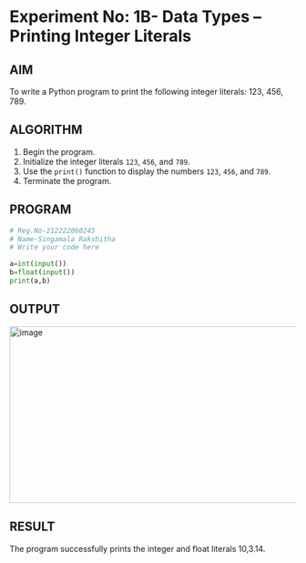 # Experiment No: 1B- Data Types – Printing Integer Literals

## AIM  
To write a Python program to print the following integer literals: 123, 456, 789.

## ALGORITHM  
1. Begin the program.  
2. Initialize the integer literals `123`, `456`, and `789`.  
3. Use the `print()` function to display the numbers `123`, `456`, and `789`.  
4. Terminate the program.

## PROGRAM
```python
# Reg.No-212222060245
# Name-Singamala Rakshitha
# Write your code here

a=int(input())
b=float(input())
print(a,b)


```
## OUTPUT
<img width="1170" height="310" alt="image" src="https://github.com/user-attachments/assets/12605b13-01c2-4860-9102-01138442b045" />

## RESULT
The program successfully prints the integer and float literals 10,3.14.
